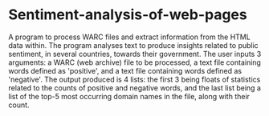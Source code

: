 # Sentiment-analysis-of-web-pages
A program to process WARC files and extract information from the HTML data within. The program analyses text to produce insights related to public sentiment, in several countries, towards their government. The user inputs 3 arguments: a WARC (web archive) file to be processed, a text file containing words defined as 'positive', and a text file containing words defined as 'negative'. The output produced is 4 lists: the first 3 being floats of statistics related to the counts of positive and negative words, and the last list being a list of the top-5 most occurring domain names in the file, along with their count.

